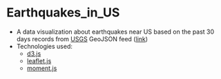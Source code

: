 # Earthquakes_in_US
* A data visualization about earthquakes near US based on the past 30 days records from <a href="https://earthquake.usgs.gov/earthquakes/feed/v1.0/geojson.php">USGS</a> GeoJSON feed (<a href="https://earthquake.usgs.gov/earthquakes/feed/v1.0/summary/all_month.geojson">link</a>) 
* Technologies used:
  * <a href="https://d3js.org/">d3.js</a>
  * <a href="https://leafletjs.com/">leaflet.js</a>
  * <a href="https://momentjs.com/">moment.js</a>
